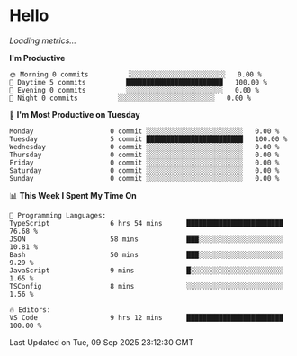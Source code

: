# Hello

<!-- METRICS:START -->
<p><em>Loading metrics…</em></p>
<!-- METRICS:END -->

<!--START_SECTION:waka-->
**I'm Productive**

```text
🌞 Morning 0 commits          ░░░░░░░░░░░░░░░░░░░░░░░░   0.00 % 
🌆 Daytime 5 commits          ████████████████████████   100.00 % 
🌃 Evening 0 commits          ░░░░░░░░░░░░░░░░░░░░░░░░   0.00 % 
🌙 Night 0 commits          ░░░░░░░░░░░░░░░░░░░░░░░░   0.00 % 
```
📅 **I'm Most Productive on Tuesday**

```text
Monday                   0 commit ░░░░░░░░░░░░░░░░░░░░░░░░   0.00 % 
Tuesday                  5 commit ████████████████████████   100.00 % 
Wednesday                0 commit ░░░░░░░░░░░░░░░░░░░░░░░░   0.00 % 
Thursday                 0 commit ░░░░░░░░░░░░░░░░░░░░░░░░   0.00 % 
Friday                   0 commit ░░░░░░░░░░░░░░░░░░░░░░░░   0.00 % 
Saturday                 0 commit ░░░░░░░░░░░░░░░░░░░░░░░░   0.00 % 
Sunday                   0 commit ░░░░░░░░░░░░░░░░░░░░░░░░   0.00 % 
```

📊 **This Week I Spent My Time On**

```text
💬 Programming Languages: 
TypeScript               6 hrs 54 mins      ████████████████████████   76.68 % 
JSON                     58 mins            ███░░░░░░░░░░░░░░░░░░░░░   10.81 % 
Bash                     50 mins            ███░░░░░░░░░░░░░░░░░░░░░   9.29 % 
JavaScript               9 mins             █░░░░░░░░░░░░░░░░░░░░░░░   1.65 % 
TSConfig                 8 mins             ░░░░░░░░░░░░░░░░░░░░░░░░   1.56 % 

🔥 Editors: 
VS Code                  9 hrs 12 mins      ████████████████████████   100.00 % 
```

 Last Updated on Tue, 09 Sep 2025 23:12:30 GMT
<!--END_SECTION:waka-->
